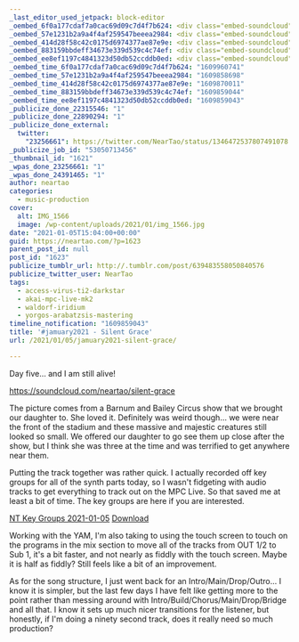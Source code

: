 ```yaml
---
_last_editor_used_jetpack: block-editor
_oembed_6f0a177cdaf7a0cac69d09c7d4f7b624: <div class="embed-soundcloud"><iframe title="Data Repeater by NearTao" width="500" height="400" scrolling="no" frameborder="no" src="https://w.soundcloud.com/player/?visual=true&url=https%3A%2F%2Fapi.soundcloud.com%2Ftracks%2F960537505&show_artwork=true&maxwidth=500&maxheight=750&dnt=1"></iframe></div>
_oembed_57e1231b2a9a4f4af259547beeea2984: <div class="embed-soundcloud"><iframe title="Silent Grace by NearTao" width="750" height="400" scrolling="no" frameborder="no" src="https://w.soundcloud.com/player/?visual=true&url=https%3A%2F%2Fapi.soundcloud.com%2Ftracks%2F959763931&show_artwork=true&maxwidth=750&maxheight=1000&dnt=1"></iframe></div>
_oembed_414d28f58c42c0175d6974377ae87e9e: <div class="embed-soundcloud"><iframe title="Silent Grace by NearTao" width="500" height="400" scrolling="no" frameborder="no" src="https://w.soundcloud.com/player/?visual=true&url=https%3A%2F%2Fapi.soundcloud.com%2Ftracks%2F959763931&show_artwork=true&maxwidth=500&maxheight=750&dnt=1"></iframe></div>
_oembed_883159bbdeff34673e339d539c4c74ef: <div class="embed-soundcloud"><iframe title="Silent Grace by NearTao" width="584" height="400" scrolling="no" frameborder="no" src="https://w.soundcloud.com/player/?visual=true&url=https%3A%2F%2Fapi.soundcloud.com%2Ftracks%2F959763931&show_artwork=true&maxwidth=584&maxheight=876&dnt=1"></iframe></div>
_oembed_ee8ef1197c4841323d50db52ccddb0ed: <div class="embed-soundcloud"><iframe title="Silent Grace by NearTao" width="420" height="400" scrolling="no" frameborder="no" src="https://w.soundcloud.com/player/?visual=true&url=https%3A%2F%2Fapi.soundcloud.com%2Ftracks%2F959763931&show_artwork=true&maxwidth=420&maxheight=630&dnt=1"></iframe></div>
_oembed_time_6f0a177cdaf7a0cac69d09c7d4f7b624: "1609960741"
_oembed_time_57e1231b2a9a4f4af259547beeea2984: "1609858698"
_oembed_time_414d28f58c42c0175d6974377ae87e9e: "1609870011"
_oembed_time_883159bbdeff34673e339d539c4c74ef: "1609859044"
_oembed_time_ee8ef1197c4841323d50db52ccddb0ed: "1609859043"
_publicize_done_22315546: "1"
_publicize_done_22890294: "1"
_publicize_done_external:
  twitter:
    "23256661": https://twitter.com/NearTao/status/1346472537807491078
_publicize_job_id: "53050713456"
_thumbnail_id: "1621"
_wpas_done_23256661: "1"
_wpas_done_24391465: "1"
author: neartao
categories:
  - music-production
cover:
  alt: IMG_1566
  image: /wp-content/uploads/2021/01/img_1566.jpg
date: "2021-01-05T15:04:00+00:00"
guid: https://neartao.com/?p=1623
parent_post_id: null
post_id: "1623"
publicize_tumblr_url: http://.tumblr.com/post/639483558050840576
publicize_twitter_user: NearTao
tags:
  - access-virus-ti2-darkstar
  - akai-mpc-live-mk2
  - waldorf-iridium
  - yorgos-arabatzsis-mastering
timeline_notification: "1609859043"
title: '#jamuary2021 - Silent Grace'
url: /2021/01/05/jamuary2021-silent-grace/

---
```

Day five... and I am still alive!

https://soundcloud.com/neartao/silent-grace

The picture comes from a Barnum and Bailey Circus show that we brought our daughter to. She loved it. Definitely was weird though... we were near the front of the stadium and these massive and majestic creatures still looked so small. We offered our daughter to go see them up close after the show, but I think she was three at the time and was terrified to get anywhere near them.

Putting the track together was rather quick. I actually recorded off key groups for all of the synth parts today, so I wasn't fidgeting with audio tracks to get everything to track out on the MPC Live. So that saved me at least a bit of time. The key groups are here if you are interested.

[NT Key Groups 2021-01-05](/wp-content/uploads/2021/01/nt-key-groups-2021-01-05.zip) [Download](/wp-content/uploads/2021/01/nt-key-groups-2021-01-05.zip)

Working with the YAM, I'm also taking to using the touch screen to touch on the programs in the mix section to move all of the tracks from OUT 1/2 to Sub 1, it's a bit faster, and not nearly as fiddly with the touch screen. Maybe it is half as fiddly? Still feels like a bit of an improvement.

As for the song structure, I just went back for an Intro/Main/Drop/Outro... I know it is simpler, but the last few days I have felt like getting more to the point rather than messing around with Intro/Build/Chorus/Main/Drop/Bridge and all that. I know it sets up much nicer transitions for the listener, but honestly, if I'm doing a ninety second track, does it really need so much production?
